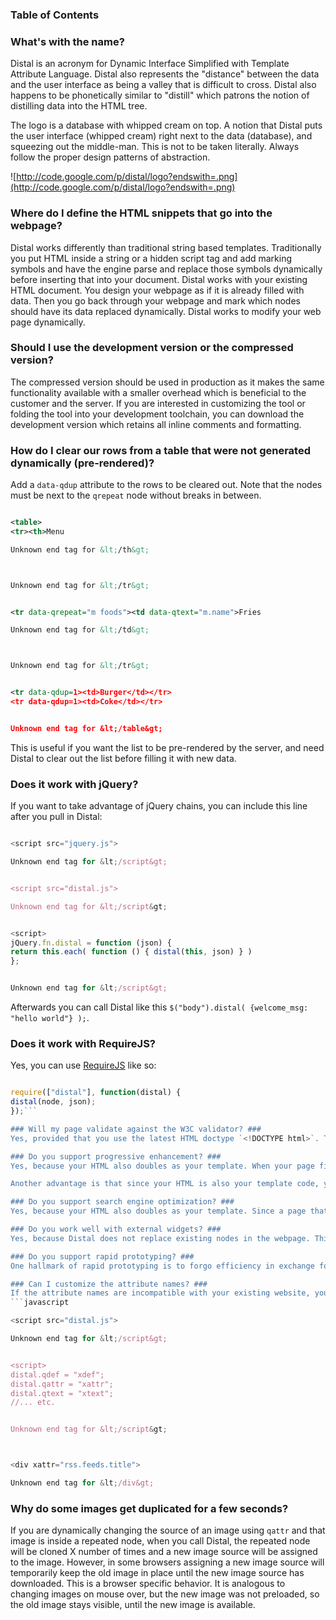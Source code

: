 ### Table of Contents ###


### What's with the name? ###
Distal is an acronym for Dynamic Interface Simplified with Template Attribute Language. Distal also represents the "distance" between the data and the user interface as being a valley that is difficult to cross. Distal also happens to be phonetically similar to "distill" which patrons the notion of distilling data into the HTML tree.

The logo is a database with whipped cream on top. A notion that Distal puts the user interface (whipped cream) right next to the data (database), and squeezing out the middle-man. This is not to be taken literally. Always follow the proper design patterns of abstraction.

![http://code.google.com/p/distal/logo?endswith=.png](http://code.google.com/p/distal/logo?endswith=.png)

### Where do I define the HTML snippets that go into the webpage? ###
Distal works differently than traditional string based templates. Traditionally you put HTML inside a string or a hidden script tag and add marking symbols and have the engine parse and replace those symbols dynamically before inserting that into your document. Distal works with your existing HTML document. You design your webpage as if it is already filled with data. Then you go back through your webpage and mark which nodes should have its data replaced dynamically. Distal works to modify your web page dynamically.

### Should I use the development version or the compressed version? ###
The compressed version should be used in production as it makes the same functionality available with a smaller overhead which is beneficial to the customer and the server. If you are interested in customizing the tool or folding the tool into your development toolchain, you can download the development version which retains all inline comments and formatting.

### How do I clear our rows from a table that were not generated dynamically (pre-rendered)? ###
Add a `data-qdup` attribute to the rows to be cleared out. Note that the nodes must be next to the `qrepeat` node without breaks in between.
```xml

<table>
<tr><th>Menu

Unknown end tag for &lt;/th&gt;



Unknown end tag for &lt;/tr&gt;


<tr data-qrepeat="m foods"><td data-qtext="m.name">Fries

Unknown end tag for &lt;/td&gt;



Unknown end tag for &lt;/tr&gt;


<tr data-qdup=1><td>Burger</td></tr>
<tr data-qdup=1><td>Coke</td></tr>


Unknown end tag for &lt;/table&gt;

```
This is useful if you want the list to be pre-rendered by the server, and need Distal to clear out the list before filling it with new data.

### Does it work with jQuery? ###
If you want to take advantage of jQuery chains, you can include this line after you pull in Distal:
```javascript

<script src="jquery.js">

Unknown end tag for &lt;/script&gt;


<script src="distal.js">

Unknown end tag for &lt;/script&gt;


<script>
jQuery.fn.distal = function (json) {
return this.each( function () { distal(this, json) } )
};


Unknown end tag for &lt;/script&gt;

```
Afterwards you can call Distal like this `$("body").distal( {welcome_msg: "hello world"} );`.

### Does it work with RequireJS? ###
Yes, you can use [RequireJS](http://requirejs.org) like so:
```javascript

require(["distal"], function(distal) {
distal(node, json);
});```

### Will my page validate against the W3C validator? ###
Yes, provided that you use the latest HTML doctype `<!DOCTYPE html>`. This doctype allows the use of arbitrary "data-" attributes in your HTML. Another advantage is that because your HTML validates, your Template code will also validate too.

### Do you support progressive enhancement? ###
Yes, because your HTML also doubles as your template. When your page first loads, it will have all the data and HTML in place for older browsers to view. If the browser supports Javascript, when you call Distal it will modify the current page to insert new data inside it. Other template frameworks do not have this feature as their templates are defined in strings or in hidden script tags which are not visible to the user if Javascript is not supported.

Another advantage is that since your HTML is also your template code, you do not have to duplicate your template code in 2 places to achieve progressive enhancement.

### Do you support search engine optimization? ###
Yes, because your HTML also doubles as your template. Since a page that uses Distal looks the same with Javascript and without Javascript, search engines are able to see all the contents in your page without executing Javascript and are able to fully index your page.

### Do you work well with external widgets? ###
Yes, because Distal does not replace existing nodes in the webpage. This plays well with widgets, which rely on creating additional nodes dynamically for the widget to function. Many template systems work by replacing a large chunk of the webpage each time which may break an already initialized widget.

### Do you support rapid prototyping? ###
One hallmark of rapid prototyping is to forgo efficiency in exchange for quick development. With distal you can quickly call the API with minimal coding by passing in the root node as the parameter. Once your prototype is done, you can go back and improve efficiency by selecting more specific nodes (nodes with less branches) to call distal.

### Can I customize the attribute names? ###
If the attribute names are incompatible with your existing website, you can change them to your own custom name:
```javascript

<script src="distal.js">

Unknown end tag for &lt;/script&gt;


<script>
distal.qdef = "xdef";
distal.qattr = "xattr";
distal.qtext = "xtext";
//... etc.


Unknown end tag for &lt;/script&gt;



<div xattr="rss.feeds.title">

Unknown end tag for &lt;/div&gt;


```

### Why do some images get duplicated for a few seconds? ###
If you are dynamically changing the source of an image using `qattr` and that image is inside a repeated node, when you call Distal, the repeated node will be cloned X number of times and a new image source will be assigned to the image. However, in some browsers assigning a new image source will temporarily keep the old image in place until the new image source has downloaded. This is a browser specific behavior. It is analogous to changing images on mouse over, but the new image was not preloaded, so the old image stays visible, until the new image is available.